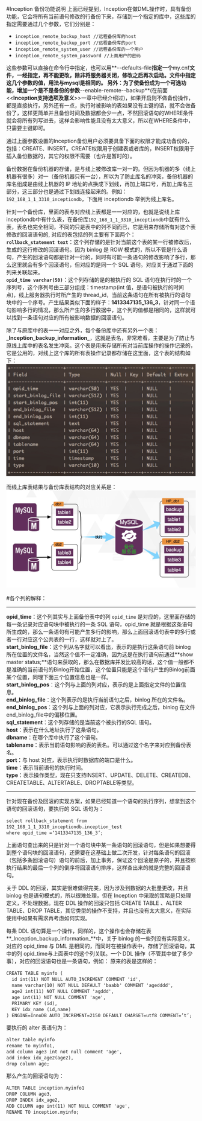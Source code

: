 #Inception 备份功能说明
上面已经提到，Inception在做DML操作时，具有备份功能，它会将所有当前语句修改的行备份下来，存储到一个指定的库中，这些库的指定需要通过几个参数，它们分别是：

* `inception_remote_backup_host //远程备份库的host`
* `inception_remote_backup_port //远程备份库的port`
* `inception_remote_system_user //远程备份库的一个用户`  
* `inception_remote_system_password //上面用户的密码`  

这些参数可以直接在命令行中指定，也可以用**--defaults-file**指定一个**my.cnf**文件，一经指定，再不能更改，除非将服务器关闭，修改之后再次启动。文件中指定这几个参数的值，用法与mysql是相同的。
另外：为了使备份成为一个可选功能，增加一个是不是备份的参数**--enable-remote--backup**(在前面<<**Inception支持选项及意义**>>一章中已经介绍过)，如果开启则不做备份操作，都是直接执行，另外还有一点，执行时被影响的表如果没有主键的话，就不会做备份了，这样更简单并且备份时间及数据都会少一点，不然回滚语句的WHERE条件就会将所有列写进去，这样会影响性能且没有太大意义，所以在WHERE条件中，只需要主键即可。

通过上面参数设置的Inception备份用户必须要具备下面的权限才能成功备份的，包括：CREATE、INSERT。CREATE权限用于创建表或者库的，INSERT权限用于插入备份数据的，其它的权限不需要（也许是暂时的）。

备份数据在备份机器的存储，是与线上被修改库一对一的。但因为机器的多（线上机器有很多）对一（备份机器只有一台），所以为了防止库名的冲突，备份机器的库名组成是由线上机器的 IP 地址的点换成下划线，再加上端口号，再加上库名三部分，这三部分也是通过下划线连接起来的。例如：`192_168_1_1_3310_inceptiondb`，下面用 inceptiondb 举例为线上库名。

针对一个备份库，里面的表与对应线上表都是一一对应的，也就是说线上库inceptiondb中有什么表，在备份库`192_168_1_1_3310_inceptiondb`中就有什么表，表名也完全相同，不同的只是表中的列不同而已，它是用来存储所有对这个表修改的回滚语句的, 对应的表包括的列主要有下面两个：  
**`rollback_statement text`**：这个列存储的是针对当前这个表的某一行被修改后，生成的这行修改的回滚语句。因为 binlog 是 ROW 模式的，所以不管是什么语句，产生的回滚语句都是针对一行的，同时有可能一条语句的修改影响了多行，那么这里就会有多个回滚语句，但对应的是同一个 SQL 语句。对应关于通过下面的列来关联起来。  
**`opid_time varchar(50)`**：这个列存储的是的被执行的 SQL 语句在执行时的一个序列号，这个序列号由三部分组成：timestamp(int 值，是语句被执行的时间点)，线上服务器执行时所产生的 thread_id，当前这条语句在所有被执行的语句块中的一个序号。产生结果类似下面的样子：**1413347135_136_3**，针对同一个语句影响多行的情况，那么所产生的多行数据中，这个列的值都是相同的，这样就可以找到一条语句对应的所有被影响数据的回滚语句。  

除了与原库中的表一一对应之外，每个备份库中还有另外一个表：**$\_$Inception_backup_information$\_$**，这就是表名，非常难看，主要是为了防止与原线上库中的表名发生冲突。这个表是用来存储所有对当前库操作的操作记录的，它是公用的，对线上这个库的所有表操作记录都存储在这里面，这个表的结构如下：
![](inception_images/backup.png)

而线上库表结果与备份库表结构的对应关系是：
![](inception_images/backup2.png)

#各个列的解释：

---------------
**opid_time**：这个列其实与上面备份表中的列 `opid_time` 是对应的，这里面存储的每一条记录对应语句块中被执行的一条 SQL 语句，opid_time 就是根据这条语句所生成的，那么一条语句有可能产生多行的影响，那么上面回滚语句表中的多行或者一行对应这个公共表的一行，这样就对上了。  
**start_binlog_file**：这个列从名字就可以看出，表示的是执行这条语句前 binlog 所在位置的文件名，当然这个值不一定准确，因为这是在执行语句前通过**show master status;**语句来获取的，那么在数据库并发比较高的话，这个值一般都不是准确的当前语句的Binlog开始位置，这个位置只能是这个语句产生的Binlog前面某个位置，同理下面三个位置信息也是一样。  
**start_binlog_pos**：这个列与上面的列对应，表示的是上面指定文件的位置信息。    
**end_binlog_file**：这个列表示的是执行当前语句之后，binlog 所在的文件名。  
**end_binlog_pos**：这个列与上面的列对应，它表示执行完成之后，binlog 在文件end_binlog_file中的偏移位置。  
**sql_statement**：这个列存储的是当前这个被执行的SQL 语句。  
**host**：表示在什么地址执行了这条语句。  
**dbname**：在哪个库中执行了这个语句。  
**tablename**：表示当前语句影响的表的表名。可以通过这个名字来对应到备份表名。  
**port**：与 host 对应，表示执行时数据库的端口是什么。  
**time**：表示当前语句的执行时间。  
**type**：表示操作类型，现在只支持INSERT、UPDATE、DELETE、CREATEDB、CREATETABLE、ALTERTABLE、DROPTABLE等类型。  

-------
针对现在备份及回滚的实现方案，如果已经知道一个语句的执行序列，想拿到这个语句的回滚语句，要执行的 SQL 语句为：  
````
select rollback_statement from 192_168_1_1_3310_inceptiondb.inception_test 
where opid_time =‘1413347135_136_3’;
````
上面语句查出来的只是针对一个语句块中某一条语句的回滚语句，但是如果想要得到整个语句块的回滚语句，还需要在这基础上做二次开发，针对每条语句的回滚（包括多条回滚语句）语句的前后，加上事务，保证这个回滚是原子的，并且按照执行结果的最后一个列的倒序将回滚语句排序，这样查出来的就是完整的回滚语句。

关于 DDL 的回滚，其实是很难做得完美，因为涉及到数据的大批量更改，并且 binlog 也是语句模式的，所以很难处理，但在 Inception 中采取的策略是只处理定义，不处理数据。现在 DDL 操作的回滚只包括 CREATE TABLE 、ALTER TABLE、DROP TABLE，其它类型的操作不支持，并且也没有太大意义，在实际使用中如果有需求再考虑如何实现。

每条 DDL 语句算是一个操作，同样的，这个操作也会存储在表**$\_$Inception_backup_information$\_$**中，关于 binlog 的一些列没有实际意义，对应的 opid_time 与 DML 是相同的，而同时在被操作表中，存储了回滚语句，其中的列 opid_time与上面表中的这个列关联。一个 DDL 操作（不管其中做了多少事），对应的回滚语句也是一条语句，例如：
原来的表是这样的：  
````
CREATE TABLE myinfo (
  id int(11) NOT NULL AUTO_INCREMENT COMMENT 'id',
  name varchar(10) NOT NULL DEFAULT 'baabb' COMMENT 'agedddd',
  age2 int(11) NOT NULL COMMENT 'agddd',
  age int(11) NOT NULL COMMENT 'age',
  PRIMARY KEY (id),
  KEY idx_name (id,name)
) ENGINE=InnoDB AUTO_INCREMENT=2150 DEFAULT CHARSET=utf8 COMMENT=’t’;
````

要执行的 alter 表语句为：  
````
alter table myinfo 
rename to myinfo1, 
add column age3 int not null comment 'age', 
add index idx_age2(age2), 
drop column age;
````  
那么产生的回滚语句为：  
````
ALTER TABLE inception.myinfo1 
DROP COLUMN age3,
DROP INDEX idx_age2,
ADD COLUMN age int(11) NOT NULL COMMENT 'age',
RENAME TO inception.myinfo;
````
